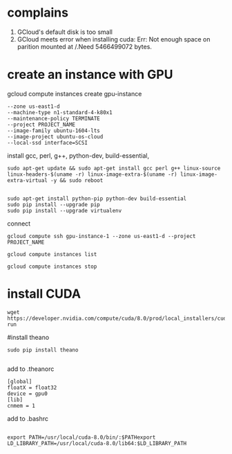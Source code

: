 # complains  
1. GCloud's default disk is too small
2. GCloud meets error when installing cuda: Err: Not enough space on parition mounted at /.Need 5466499072 bytes.

# create an instance with GPU


gcloud compute instances create gpu-instance
```
--zone us-east1-d
--machine-type n1-standard-4-k80x1
--maintenance-policy TERMINATE
--project PROJECT_NAME
--image-family ubuntu-1604-lts
--image-project ubuntu-os-cloud
--local-ssd interface=SCSI
```

install gcc, perl, g++, python-dev, build-essential, 
```
sudo apt-get update && sudo apt-get install gcc perl g++ linux-source linux-headers-$(uname -r) linux-image-extra-$(uname -r) linux-image-extra-virtual -y && sudo reboot


sudo apt-get install python-pip python-dev build-essential 
sudo pip install --upgrade pip 
sudo pip install --upgrade virtualenv

```

connect
```
gcloud compute ssh gpu-instance-1 --zone us-east1-d --project PROJECT_NAME

gcloud compute instances list

gcloud compute instances stop

```
# install CUDA

```
wget https://developer.nvidia.com/compute/cuda/8.0/prod/local_installers/cuda_8.0.44_linux-run

```

#install theano

```
sudo pip install theano


```

add to .theanorc
```
[global]
floatX = float32
device = gpu0
[lib]
cnmem = 1
```

add to .bashrc
```

export PATH=/usr/local/cuda-8.0/bin/:$PATHexport LD_LIBRARY_PATH=/usr/local/cuda-8.0/lib64:$LD_LIBRARY_PATH

```
